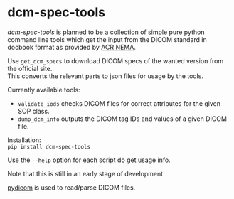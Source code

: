# dcm-spec-tools

*dcm-spec-tools* is planned to be a collection of simple pure python command line tools which get the input from 
the DICOM standard in docbook format as provided by [ACR NEMA](http://medical.nema.org/).

Use `get_dcm_specs` to download DICOM specs of the wanted version from the official site.  
This converts the relevant parts to json files for usage by the tools.


Currently available tools:  
* `validate_iods` checks DICOM files for correct attributes for the given SOP class.  
* `dump_dcm_info` outputs the DICOM tag IDs and values of a given DICOM file.


Installation:  
`pip install dcm-spec-tools`  

Use the `--help` option for each script do get usage info.

Note that this is still in an early stage of development.

[pydicom](https://github.com/darcymason/pydicom) is used to read/parse DICOM files.
